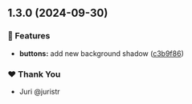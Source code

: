 ## 1.3.0 (2024-09-30)


### 🚀 Features

- **buttons:** add new background shadow ([c3b9f86](https://github.com/marinosnomikos/tuskydesign/commit/c3b9f86))

### ❤️  Thank You

- Juri @juristr